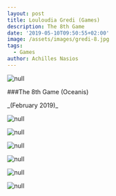 ```yaml
---
layout: post
title: Louloudia Gredi (Games)
description: The 8th Game
date: '2019-05-10T09:50:55+02:00'
image: /assets/images/gredi-8.jpg
tags:
  - Games
author: Achilles Nasios
---
```

![null](/assets/images/gredi_g8_pres.jpg#full)

\###The 8th Game (Oceanis)

\_(February 2019)\_

![null](/assets/images/gredi_g8_01.jpg)

![null](/assets/images/gredi_g8_02.jpg)

![null](/assets/images/gredi_g8_03.jpg)

![null](/assets/images/gredi_g8_04.jpg)

![null](/assets/images/gredi_g8_05.jpg)

![null](/assets/images/gredi_g8_06.jpg)
